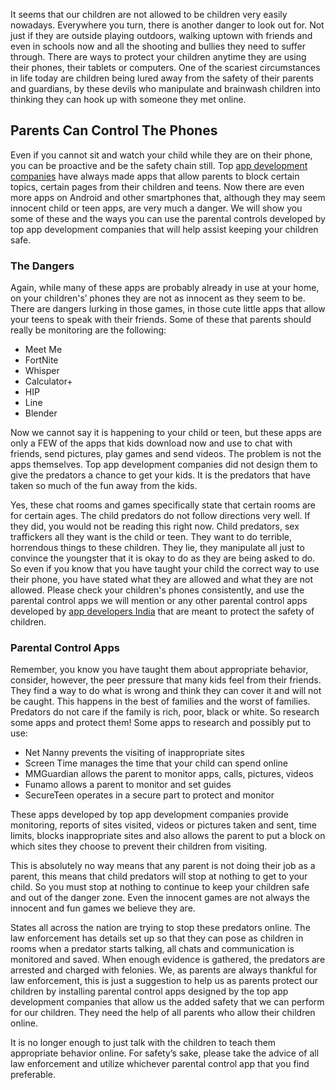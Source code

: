 It seems that our children are not allowed to be children very easily nowadays. Everywhere you turn, there is another danger to look out for. Not just if they are outside playing outdoors, walking uptown with friends and even in schools now and all the shooting and bullies they need to suffer through. There are ways to protect your children anytime they are using their phones, their tablets or computers. One of the scariest circumstances in life today are children being lured away from the safety of their parents and guardians, by these devils who manipulate and brainwash children into thinking they can hook up with someone they met online.

## Parents Can Control The Phones

Even if you cannot sit and watch your child while they are on their phone, you can be proactive and be the safety chain still. Top [app development companies](https://appdevelopmentcompanies.co) have always made apps that allow parents to block certain topics, certain pages from their children and teens. Now there are even more apps on Android and other smartphones that, although they may seem innocent child or teen apps, are very much a danger. We will show you some of these and the ways you can use the parental controls developed by top app development companies that will help assist keeping your children safe.

### The Dangers

Again, while many of these apps are probably already in use at your home, on your children's’ phones they are not as innocent as they seem to be. There are dangers lurking in those games, in those cute little apps that allow your teens to speak with their friends. Some of these that parents should really be monitoring are the following:

* Meet Me
* FortNite
* Whisper
* Calculator+
* HIP
* Line
* Blender

Now we cannot say it is happening to your child or teen, but these apps are only a FEW of the apps that kids download now and use to chat with friends, send pictures, play games and send videos. The problem is not the apps themselves. Top app development companies did not design them to give the predators a chance to get your kids. It is the predators that have taken so much of the fun away from the kids.

Yes, these chat rooms and games specifically state that certain rooms are for certain ages. The child predators do not follow directions very well. If they did, you would not be reading this right now. Child predators, sex traffickers all they want is the child or teen. They want to do terrible, horrendous things to these children. They lie, they manipulate all just to convince the youngster that it is okay to do as they are being asked to do. So even if you know that you have taught your child the correct way to use their phone, you have stated what they are allowed and what they are not allowed. Please check your children's phones consistently, and use the parental control apps we will mention or any other parental control apps developed by [app developers India](https://www.hyperlinkinfosystem.com/android-app-development-india.htm) that are meant to protect the safety of children.

### Parental Control Apps

Remember, you know you have taught them about appropriate behavior, consider, however, the peer pressure that many kids feel from their friends. They find a way to do what is wrong and think they can cover it and will not be caught. This happens in the best of families and the worst of families. Predators do not care if the family is rich, poor, black or white. So research some apps and protect them! Some apps to research and possibly put to use:

* Net Nanny prevents the visiting of inappropriate sites
* Screen Time manages the time that your child can spend online
* MMGuardian allows the parent to monitor apps, calls, pictures, videos
* Funamo allows a parent to monitor and set guides
* SecureTeen operates in a secure part to protect and monitor

These apps developed by top app development companies provide monitoring, reports of sites visited, videos or pictures taken and sent, time limits, blocks inappropriate sites and also allows the parent to put a block on which sites they choose to prevent their children from visiting.

This is absolutely no way means that any parent is not doing their job as a parent, this means that child predators will stop at nothing to get to your child. So you must stop at nothing to continue to keep your children safe and out of the danger zone. Even the innocent games are not always the innocent and fun games we believe they are.

States all across the nation are trying to stop these predators online. The law enforcement has details set up so that they can pose as children in rooms when a predator starts talking, all chats and communication is monitored and saved. When enough evidence is gathered, the predators are arrested and charged with felonies. We, as parents are always thankful for law enforcement, this is just a suggestion to help us as parents protect our children by installing parental control apps designed by the top app development companies that allow us the added safety that we can perform for our children. They need the help of all parents who allow their children online.

It is no longer enough to just talk with the children to teach them appropriate behavior online. For safety’s sake, please take the advice of all law enforcement and utilize whichever parental control app that you find preferable.